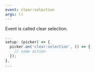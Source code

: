 ```yaml
---
event: clear:selection
args: ()
---
```


Event is called clear selection.

```js
...
setup: (picker) => {
  picker.on('clear:selection', () => {
    // some action
  });
},
...
```